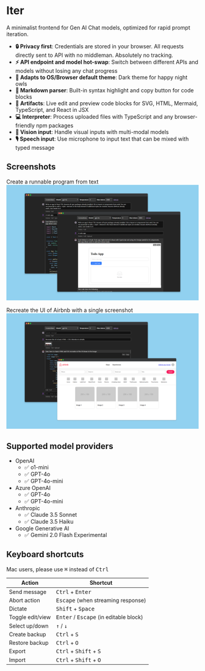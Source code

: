 # Iter

A minimalist frontend for Gen AI Chat models, optimized for rapid prompt iteration.

- **🔒 Privacy first**: Credentials are stored in your browser. All requests directly sent to API with no middleman. Absolutely no tracking.
- **⚡ API endpoint and model hot-swap**: Switch between different APIs and models without losing any chat progress
- **🦉 Adapts to OS/Browser default theme**: Dark theme for happy night owls
- **💅 Markdown parser**: Built-in syntax highlight and copy button for code blocks
- **🧭 Artifacts**: Live edit and preview code blocks for SVG, HTML, Mermaid, TypeScript, and React in JSX
- **💻 Interpreter**: Process uploaded files with TypeScript and any browser-friendly npm packages
- **📸 Vision input**: Handle visual inputs with multi-modal models
- **🎙️ Speech input**: Use microphone to input text that can be mixed with typed message

## Screenshots

Create a runnable program from text
![Two screenshots of the app, one showing gpt generated code for a todo app, another showing the todo app running live](./designs/screenshots/artifact.png)

Recreate the UI of Airbnb with a single screenshot
![Two screenshots of the app, one showing gpt generated code based on user uploaded screen, another showing the code running live](./designs/screenshots/vision.png)

## Supported model providers

- OpenAI
  - ✅ o1-mini
  - ✅ GPT-4o
  - ✅ GPT-4o-mini
- Azure OpenAI
  - ✅ GPT-4o
  - ✅ GPT-4o-mini
- Anthropic
  - ✅ Claude 3.5 Sonnet
  - ✅ Claude 3.5 Haiku
- Google Generative AI
  - ✅ Gemini 2.0 Flash Experimental

## Keyboard shortcuts

Mac users, please use <kbd>⌘</kbd> instead of <kbd>Ctrl</kbd>

| Action           | Shortcut                                                 |
| ---------------- | -------------------------------------------------------- |
| Send message     | <kbd>Ctrl</kbd> + <kbd>Enter</kbd>                       |
| Abort action     | <kbd>Escape</kbd> (when streaming response)              |
| Dictate          | <kbd>Shift</kbd> + <kbd>Space</kbd>                      |
| Toggle edit/view | <kbd>Enter</kbd> / <kbd>Escape</kbd> (in editable block) |
| Select up/down   | <kbd>↑</kbd> / <kbd>↓</kbd>                              |
| Create backup    | <kbd>Ctrl</kbd> + <kbd>S</kbd>                           |
| Restore backup   | <kbd>Ctrl</kbd> + <kbd>O</kbd>                           |
| Export           | <kbd>Ctrl</kbd> + <kbd>Shift</kbd> + <kbd>S</kbd>        |
| Import           | <kbd>Ctrl</kbd> + <kbd>Shift</kbd> + <kbd>O</kbd>        |
